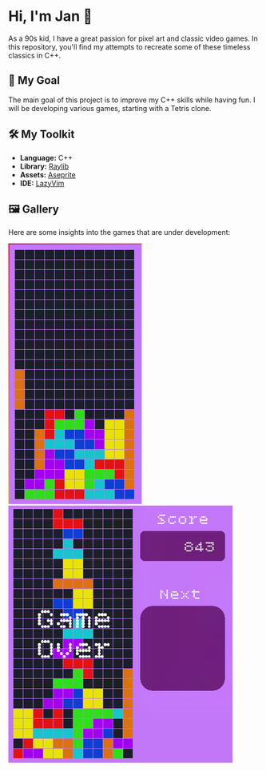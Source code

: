 # Hi, I'm Jan 👋

As a 90s kid, I have a great passion for pixel art and classic video games. In this repository, you'll find my attempts to recreate some of these timeless classics in C++.

## 🎯 My Goal

The main goal of this project is to improve my C++ skills while having fun. I will be developing various games, starting with a Tetris clone.

## 🛠️ My Toolkit

*   **Language:** C++
*   **Library:** [Raylib](https://www.raylib.com/)
*   **Assets:** [Aseprite](https://www.aseprite.org/)
*   **IDE:** [LazyVim](https://www.lazyvim.org/)

## 🖼️ Gallery

Here are some insights into the games that are under development:

![Placeholder Image 1](https://github.com/Jan-H-Christensen/cpp_games/blob/master/Tetris_V1.png)
![Placeholder Image 1](https://github.com/Jan-H-Christensen/cpp_games/blob/master/tetris_score.png)

